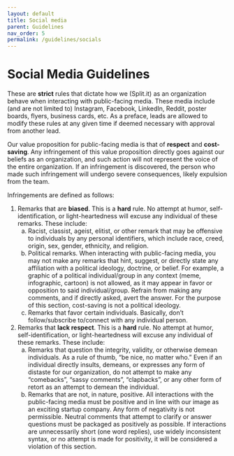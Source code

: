 ```yaml
---
layout: default
title: Social media
parent: Guidelines
nav_order: 5
permalink: /guidelines/socials
---
```


# Social Media Guidelines

These are **strict** rules that dictate how we (Split.it) as an organization behave when interacting with public-facing media. These media include (and are not limited to) Instagram, Facebook, LinkedIn, Reddit, poster boards, flyers, business cards, etc. As a preface, leads are allowed to modify these rules at any given time if deemed necessary with approval from another lead.

Our value proposition for public-facing media is that of **respect** and **cost-saving**. Any infringement of this value proposition directly goes against our beliefs as an organization, and such action will not represent the voice of the entire organization. If an infringement is discovered, the person who made such infringement will undergo severe consequences, likely expulsion from the team.

Infringements are defined as follows:
1. Remarks that are **biased**. This is a **hard** rule. No attempt at humor, self-identification, or light-heartedness will excuse any individual of these remarks. These include:
    <ol type="a">
        <li>
            Racist, classist, ageist, elitist, or other remark that may be offensive to individuals by any personal identifiers, which include race, creed, origin, sex, gender, ethnicity, and religion.
        </li>
        <li>
            Political remarks. When interacting with public-facing media, you may not make any remarks that hint, suggest, or directly state any affiliation with a political ideology, doctrine, or belief. For example, a graphic of a political individual/group in any context (meme, infographic, cartoon) is not allowed, as it may appear in favor or opposition to said individual/group. Refrain from making any comments, and if directly asked, avert the answer. For the purpose of this section, cost-saving is not a political ideology.
        </li>
        <li>
            Remarks that favor certain individuals. Basically, don’t follow/subscribe to/connect with any individual person.
        </li>
    </ol>
2. Remarks that **lack respect**. This is a **hard** rule. No attempt at humor, self-identification, or light-heartedness will excuse any individual of these remarks. These include:
    <ol type="a">
        <li>
            Remarks that question the integrity, validity, or otherwise demean individuals. As a rule of thumb, “be nice, no matter who.” Even if an individual directly insults, demeans, or expresses any form of distaste for our organization, do not attempt to make any “comebacks”, “sassy comments”, “clapbacks”, or any other form of retort as an attempt to demean the individual.
        </li>
        <li>
            Remarks that are not, in nature, positive. All interactions with the public-facing media must be positive and in line with our image as an exciting startup company. Any form of negativity is not permissible. Neutral comments that attempt to clarify or answer questions must be packaged as positively as possible. If interactions are unnecessarily short (one word replies), use widely inconsistent syntax, or no attempt is made for positivity, it will be considered a violation of this section.
        </li>
    </ol>

<!--
    **By typing your full legal name below, you have agreed upon all these conditions and also have carefully read each word written in this document**. You will then be bound to these terms when interacting with public-facing media on any organizational account or activity. A violation of the rules above will also be a violation of this contract, which will result in the consequences listed above. Maintaining our image is a crucial part in our marketing process, and a violation of these terms will be viewed as intentionally hindering our progress on our project.

    | Full Legal Name | Date of Signature |
    | --------------- | ----------------- |
    | Kevin Kim       | May 23, 2022      |
    | Sara Ren        | May 24, 2022      |
    | Steven Simpson  | May 24, 2022      |
    | Justin Waltrip  | May 28, 2022      |
-->